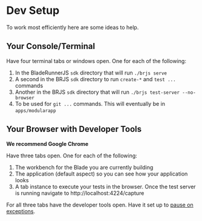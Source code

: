 # Dev Setup

To work most efficiently here are some ideas to help.

## Your Console/Terminal

Have four terminal tabs or windows open. One for each of the following:

1. In the BladeRunnerJS `sdk` directory that will run `./brjs serve`
2. A second in the BRJS `sdk` directory to run `create-*` and `test ...` commands
3. Another in the BRJS `sdk` directory that will run `./brjs test-server --no-browser`
4. To be used for `git ...` commands. This will eventually be in `apps/modularapp`

## Your Browser with Developer Tools

**We recommend Google Chrome**

Have three tabs open. One for each of the following:

1. The workbench for the Blade you are currently building
2. The application (default aspect) so you can see how your application looks
3. A tab instance to execute your tests in the browser. Once the test server is running navigate to http://localhost:4224/capture

For all three tabs have the developer tools open. Have it set up to [pause on exceptions](https://developers.google.com/chrome-developer-tools/docs/javascript-debugging#pause-on-exceptions).

